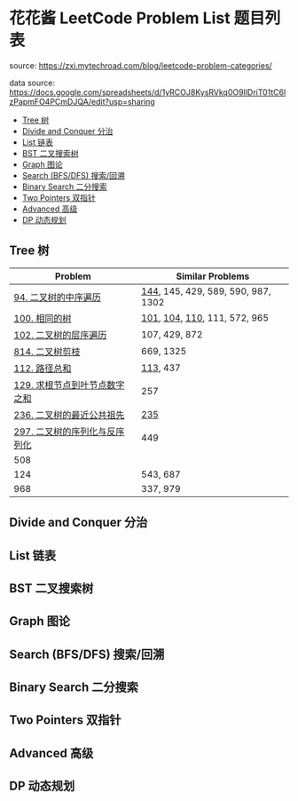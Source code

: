 <!-- omit in toc -->
# 花花酱 LeetCode Problem List 题目列表

source: https://zxi.mytechroad.com/blog/leetcode-problem-categories/

data source: https://docs.google.com/spreadsheets/d/1yRCOJ8KysRVkq0O9IlDriT01tC6lzPapmFO4PCmDJQA/edit?usp=sharing

- [Tree 树](#tree-树)
- [Divide and Conquer 分治](#divide-and-conquer-分治)
- [List 链表](#list-链表)
- [BST 二叉搜索树](#bst-二叉搜索树)
- [Graph 图论](#graph-图论)
- [Search (BFS/DFS) 搜索/回溯](#search-bfsdfs-搜索回溯)
- [Binary Search 二分搜索](#binary-search-二分搜索)
- [Two Pointers 双指针](#two-pointers-双指针)
- [Advanced 高级](#advanced-高级)
- [DP 动态规划](#dp-动态规划)

## Tree 树

| Problem | Similar Problems |
|----|----|
| [94. 二叉树的中序遍历](../94.%20Binary%20Tree%20Inorder%20Traversal%20%E4%BA%8C%E5%8F%89%E6%A0%91%E7%9A%84%E4%B8%AD%E5%BA%8F%E9%81%8D%E5%8E%86.md) | [144](../144.%20Binary%20Tree%20Preorder%20Traversal%20%E4%BA%8C%E5%8F%89%E6%A0%91%E7%9A%84%E5%89%8D%E5%BA%8F%E9%81%8D%E5%8E%86.md), 145, 429, 589, 590, 987, 1302 |
| [100. 相同的树](../100.%20Same%20Tree%20相同的树.md) | [101](../101.%20Symmetric%20Tree%20对称二叉树.md), [104](../104.%20Maximum%20Depth%20of%20Binary%20Tree%20二叉树的最大深度.md), [110](../110.%20Balanced%20Binary%20Tree%20平衡二叉树.md), 111, 572, 965 |
| [102. 二叉树的层序遍历](../102.%20Binary%20Tree%20Level%20Order%20Traversal%20二叉树的层序遍历.md) | 107, 429, 872 |
| [814. 二叉树剪枝](../814.%20Binary%20Tree%20Pruning%20%E4%BA%8C%E5%8F%89%E6%A0%91%E5%89%AA%E6%9E%9D.md) | 669, 1325 |
| [112. 路径总和](../112.%20Path%20Sum%20路径总和.md) | [113](../113.%20Path%20Sum%20II%20路径总和%20II.md), 437 |
| [129. 求根节点到叶节点数字之和](../129.%20Sum%20Root%20to%20Leaf%20Numbers%20求根节点到叶节点数字之和.md) | 257 |
| [236. 二叉树的最近公共祖先](../236.%20Lowest%20Common%20Ancestor%20of%20a%20Binary%20Tree%20二叉树的最近公共祖先.md) | [235](../235.%20Lowest%20Common%20Ancestor%20of%20a%20Binary%20Search%20Tree%20二叉搜索树的最近公共祖先.md) |
| [297. 二叉树的序列化与反序列化](../297.%20Serialize%20and%20Deserialize%20Binary%20Tree%20二叉树的序列化与反序列化.md) | 449 |
| 508 | |
| 124 | 543, 687 |
| 968 | 337, 979 |



## Divide and Conquer 分治

## List 链表

## BST 二叉搜索树

## Graph 图论

## Search (BFS/DFS) 搜索/回溯

## Binary Search 二分搜索

## Two Pointers 双指针

## Advanced 高级

## DP 动态规划


